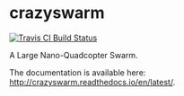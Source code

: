 # crazyswarm

[![Travis CI Build Status](https://travis-ci.org/ICRA2017/crazyswarm.svg?branch=reproducible)](https://travis-ci.org/ICRA2017/crazyswarm)

A Large Nano-Quadcopter Swarm.

The documentation is available here: http://crazyswarm.readthedocs.io/en/latest/.
